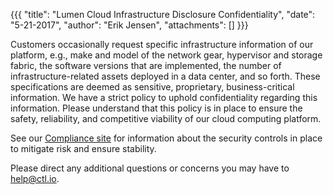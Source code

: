 {{{ 
"title": "Lumen Cloud Infrastructure Disclosure Confidentiality", 
"date": "5-21-2017", 
"author": "Erik Jensen", 
"attachments": [] 
}}}

Customers occasionally request specific infrastructure information of our platform, e.g., make and model of the network gear, hypervisor and storage fabric, the software versions that are implemented, the number of infrastructure-related assets deployed in a data center, and so forth. These specifications are deemed as sensitive, proprietary, business-critical information. We have a strict policy to uphold confidentiality regarding this information. Please understand that this policy is in place to ensure the safety, reliability, and competitive viability of our cloud computing platform.

See our [Compliance site](https://www.ctl.io/compliance/) for information about the security controls in place to mitigate risk and ensure stability.

Please direct any additional questions or concerns you may have to help@ctl.io.
